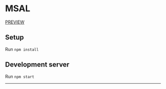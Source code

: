 # MSAL

[PREVIEW](https://m-login-popup.herokuapp.com/)

## Setup

Run `npm install`

## Development server

Run `npm start`

---
